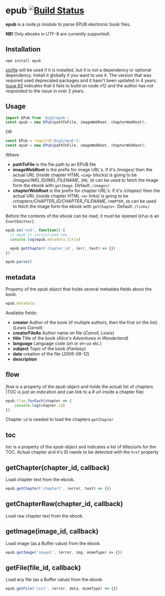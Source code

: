 # epub [![Build Status](https://travis-ci.org/julien-c/epub.svg?branch=master)](https://travis-ci.org/julien-c/epub)

**epub** is a node.js module to parse EPUB electronic book files.

**NB!** Only ebooks in UTF-8 are currently supported!.

## Installation

    npm install epub

[zipfile](https://www.npmjs.com/package/zipfile) will be used if it is
installed, but it is not a dependency or optional dependency. Install it
globally if you want to use it. The version that was required used
deprecated packages and it hasn't been updated in 4 years.
[Issue 83](https://github.com/mapbox/node-zipfile/issues/83) indicates that
it fails to build on node v12 and the author has not responded to the issue
in over 2 years.

## Usage

```js
import EPub from '@ig3/epub';
const epub = new EPub(pathToFile, imageWebRoot, chapterWebRoot);
```

OR

```js
const EPub = require('@ig3/epub');
const epub = new EPub(pathToFile, imageWebRoot, chapterWebRoot);
```

Where

  * **pathToFile** is the file path to an EPUB file
  * **imageWebRoot** is the prefix for image URL's. If it's */images/* then the actual URL (inside chapter HTML `<img>` blocks) is going to be */images/IMG_ID/IMG_FILENAME*, `IMG_ID` can be used to fetch the image form the ebook with `getImage`. Default: `/images/`
  * **chapterWebRoot** is the prefix for chapter URL's. If it's */chapter/* then the actual URL (inside chapter HTML `<a>` links) is going to be */chapters/CHAPTER_ID/CHAPTER_FILENAME*, `CHAPTER_ID` can be used to fetch the image form the ebook with `getChapter`. Default: `/links/`
 
Before the contents of the ebook can be read, it must be opened (`EPub` is an `EventEmitter`).

```js
epub.on('end', function() {
  // epub is initialized now
  console.log(epub.metadata.title)

  epub.getChapter('chapter_id', (err, text) => {})
})

epub.parse()
```

## metadata

Property of the *epub* object that holds several metadata fields about the book.

```js
epub.metadata
```

Available fields:

  * **creator** Author of the book (if multiple authors, then the first on the list) (*Lewis Carroll*)
  * **creatorFileAs** Author name on file (*Carroll, Lewis*)
  * **title** Title of the book (*Alice's Adventures in Wonderland*)
  * **language** Language code (*en* or *en-us* etc.)
  * **subject** Topic of the book (*Fantasy*)
  * **date** creation of the file (*2006-08-12*)
  * **description**

## flow

*flow* is a property of the *epub* object and holds the actual list of chapters (TOC is just an indication and can link to a # url inside a chapter file)

```js
epub.flow.forEach(chapter => {
    console.log(chapter.id)
})
```

Chapter `id` is needed to load the chapters `getChapter`

## toc
*toc* is a property of the *epub* object and indicates a list of titles/urls for the TOC. Actual chapter and it's ID needs to be detected with the `href` property


## getChapter(chapter_id, callback)

Load chapter text from the ebook.

```js
epub.getChapter('chapter1', (error, text) => {})
```

## getChapterRaw(chapter_id, callback)

Load raw chapter text from the ebook.

## getImage(image_id, callback)

Load image (as a Buffer value) from the ebook.

```js
epub.getImage('image1', (error, img, mimeType) => {})
```

## getFile(file_id, callback)

Load any file (as a Buffer value) from the ebook.

```js
epub.getFile('css1', (error, data, mimeType) => {})
```
